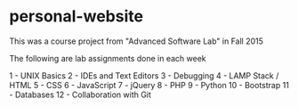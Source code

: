 # personal-website

This was a course project from "Advanced Software Lab" in Fall 2015

The following are lab assignments done in each week

1 - UNIX Basics
2 - IDEs and Text Editors
3 - Debugging
4 - LAMP Stack / HTML
5 - CSS
6 - JavaScript
7 - jQuery
8 - PHP
9 - Python
10 - Bootstrap
11 - Databases
12 - Collaboration with Git
